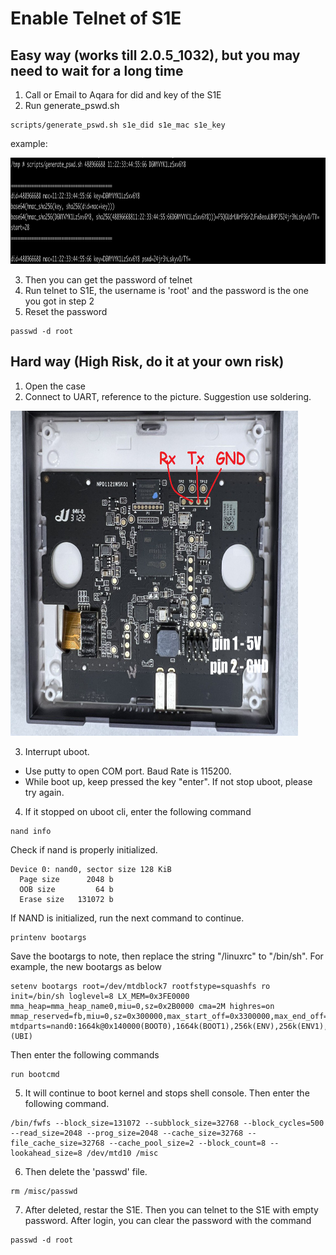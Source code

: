 # Enable Telnet of S1E

## Easy way (works till 2.0.5_1032), but you may need to wait for a long time
1. Call or Email to Aqara for did and key of the S1E
2. Run generate_pswd.sh
```
scripts/generate_pswd.sh s1e_did s1e_mac s1e_key
```
example:

<img src="/images/s1e2ha_generate_pswd.png" alt="uart" height="170" width="850">

3. Then you can get the password of telnet
4. Run telnet to S1E, the username is 'root' and the password is the one you got in step 2
5. Reset the password
```
passwd -d root
```

## Hard way (High Risk, do it at your own risk)
1. Open the case
2. Connect to UART, reference to the picture. Suggestion use soldering.
<img src="/images/s1e_uart.png" alt="uart" height="520" width="460">

3. Interrupt uboot.
  - Use putty to open COM port. Baud Rate is 115200.
  - While boot up, keep pressed the key "enter". If not stop uboot, please try again.

4. If it stopped on uboot cli, enter the following command

```
nand info
```
 Check if nand is properly initialized.
```
Device 0: nand0, sector size 128 KiB
  Page size      2048 b
  OOB size         64 b
  Erase size   131072 b
```
If NAND is initialized, run the next command to continue.
```
printenv bootargs
```
   Save the bootargs to note, then replace the string "/linuxrc" to "/bin/sh".
   For example, the new bootargs as below
```
setenv bootargs root=/dev/mtdblock7 rootfstype=squashfs ro init=/bin/sh loglevel=8 LX_MEM=0x3FE0000 mma_heap=mma_heap_name0,miu=0,sz=0x2B0000 cma=2M highres=on mmap_reserved=fb,miu=0,sz=0x300000,max_start_off=0x3300000,max_end_off=0x3600000 mtdparts=nand0:1664k@0x140000(BOOT0),1664k(BOOT1),256k(ENV),256k(ENV1),128k(KEY_CUST),3m(KERNEL),3m(KERNEL_BAK),20m(rootfs),20m(rootfs_bak),1m(factory),1m(MISC),10m(RES),10m(RES_BAK),-(UBI)
```
   Then enter the following commands
```
run bootcmd
```
5. It will continue to boot kernel and stops shell console. Then enter the following command.
```
/bin/fwfs --block_size=131072 --subblock_size=32768 --block_cycles=500 --read_size=2048 --prog_size=2048 --cache_size=32768 --file_cache_size=32768 --cache_pool_size=2 --block_count=8 --lookahead_size=8 /dev/mtd10 /misc
```
6. Then delete the 'passwd' file.
```
rm /misc/passwd
```
7. After deleted, restar the S1E. Then you can telnet to the S1E with empty password.
    After login, you can clear the password with the command
```
passwd -d root
```
